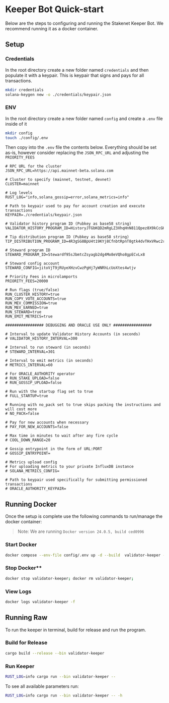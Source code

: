 # Keeper Bot Quick-start

Below are the steps to configuring and running the Stakenet Keeper Bot. We recommend running it as a docker container.

## Setup

### Credentials

In the root directory create a new folder named `credentials` and then populate it with a keypair. This is keypair that signs and pays for all transactions.

```bash
mkdir credentials
solana-keygen new -o ./credentials/keypair.json
```

### ENV

In the root directory create a new folder named `config` and create a `.env` file inside of it

```bash
mkdir config
touch ./config/.env
```

Then copy into the `.env` file the contents below. Everything should be set as-is, however consider replacing the `JSON_RPC_URL` and adjusting the `PRIORITY_FEES`

```.env
# RPC URL for the cluster
JSON_RPC_URL=https://api.mainnet-beta.solana.com

# Cluster to specify (mainnet, testnet, devnet)
CLUSTER=mainnet

# Log levels
RUST_LOG="info,solana_gossip=error,solana_metrics=info"

# Path to keypair used to pay for account creation and execute transactions
KEYPAIR=./credentials/keypair.json

# Validator history program ID (Pubkey as base58 string)
VALIDATOR_HISTORY_PROGRAM_ID=HistoryJTGbKQD2mRgLZ3XhqHnN811Qpez8X9kCcGHoa

# Tip distribution program ID (Pubkey as base58 string)
TIP_DISTRIBUTION_PROGRAM_ID=4R3gSG8BpU4t19KYj8CfnbtRpnT8gtk4dvTHxVRwc2r7

# Steward program ID
STEWARD_PROGRAM_ID=Stewardf95sJbmtcZsyagb2dg4Mo8eVQho8gpECvLx8

# Steward config account
STEWARD_CONFIG=jitoVjT9jRUyeXHzvCwzPgHj7yWNRhLcUoXtes4wtjv

# Priority Fees in microlamports
PRIORITY_FEES=20000

# Run flags (true/false)
RUN_CLUSTER_HISTORY=true
RUN_COPY_VOTE_ACCOUNTS=true
RUN_MEV_COMMISSION=true
RUN_MEV_EARNED=true
RUN_STEWARD=true
RUN_EMIT_METRICS=true

################# DEBUGGING AND ORACLE USE ONLY #################

# Interval to update Validator History Accounts (in seconds)
# VALIDATOR_HISTORY_INTERVAL=300

# Interval to run steward (in seconds)
# STEWARD_INTERVAL=301

# Interval to emit metrics (in seconds)
# METRICS_INTERVAL=60

# For ORACLE_AUTHORITY operator
# RUN_STAKE_UPLOAD=false
# RUN_GOSSIP_UPLOAD=false

# Run with the startup flag set to true
# FULL_STARTUP=true

# Running with no_pack set to true skips packing the instructions and will cost more
# NO_PACK=false

# Pay for new accounts when necessary
# PAY_FOR_NEW_ACCOUNTS=false

# Max time in minutes to wait after any fire cycle
# COOL_DOWN_RANGE=20

# Gossip entrypoint in the form of URL:PORT
# GOSSIP_ENTRYPOINT=

# Metrics upload config
# For uploading metrics to your private InfluxDB instance
# SOLANA_METRICS_CONFIG=

# Path to keypair used specifically for submitting permissioned transactions
# ORACLE_AUTHORITY_KEYPAIR=
```

## Running Docker

Once the setup is complete use the following commands to run/manage the docker container:

> Note: We are running `Docker version 24.0.5, build ced0996`

### Start Docker

```bash
docker compose --env-file config/.env up -d --build  validator-keeper --remove-orphans
```

### Stop Docker**

```bash
docker stop validator-keeper; docker rm validator-keeper;
```

### View Logs

```bash
docker logs validator-keeper -f
```

## Running Raw

To run the keeper in terminal, build for release and run the program.

### Build for Release

```bash
cargo build --release --bin validator-keeper
```

### Run Keeper

```bash
RUST_LOG=info cargo run --bin validator-keeper --
```

To see all available parameters run:

```bash
RUST_LOG=info cargo run --bin validator-keeper -- -h
```
